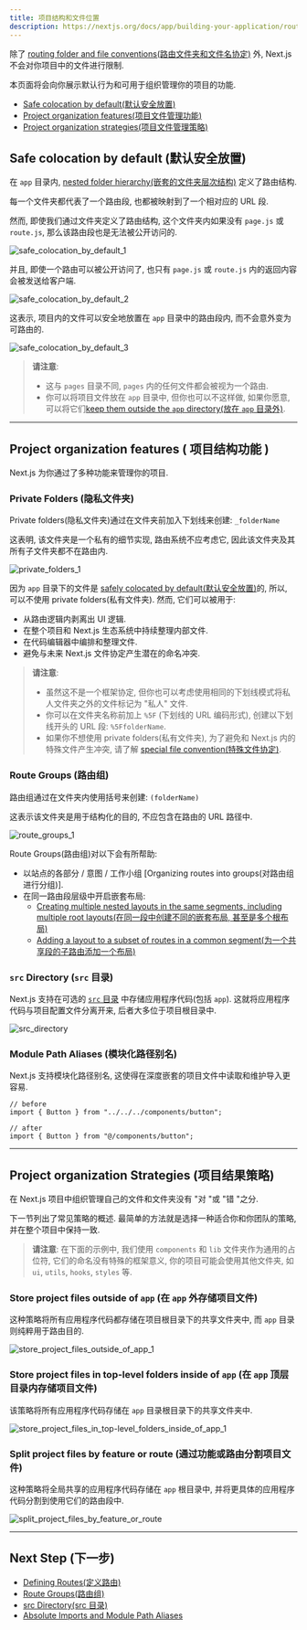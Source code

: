 ```yaml
---
title: 项目结构和文件位置
description: https://nextjs.org/docs/app/building-your-application/routing/colocation
---
```


除了 [routing folder and file conventions(路由文件夹和文件名协定)](https://nextjs.org/docs/getting-started/project-structure#app-routing-conventions) 外, Next.js 不会对你项目中的文件进行限制.

本页面将会向你展示默认行为和可用于组织管理你的项目的功能.

- [Safe colocation by default(默认安全放置)](https://nextjs.org/docs/app/building-your-application/routing/colocation#safe-colocation-by-default)
- [Project organization features(项目文件管理功能)](https://nextjs.org/docs/app/building-your-application/routing/colocation#project-organization-features)
- [Project organization strategies(项目文件管理策略)](https://nextjs.org/docs/app/building-your-application/routing/colocation#project-organization-strategies)

## Safe colocation by default (默认安全放置)

在 `app` 目录内, [nested folder hierarchy(嵌套的文件夹层次结构)](https://nextjs.org/docs/app/building-your-application/routing#route-segments) 定义了路由结构.

每一个文件夹都代表了一个路由段, 也都被映射到了一个相对应的 URL 段.

然而, 即使我们通过文件夹定义了路由结构, 这个文件夹内如果没有 `page.js` 或 `route.js`, 那么该路由段也是无法被公开访问的.

![safe_colocation_by_default_1](https://nextjs.org/_next/image?url=%2Fdocs%2Flight%2Fproject-organization-not-routable.png&w=1920&q=75&dpl=dpl_FMGsYbamaCihTR7jyf43krGr3wQk)

并且, 即使一个路由可以被公开访问了, 也只有 `page.js` 或 `route.js` 内的返回内容会被发送给客户端.

![safe_colocation_by_default_2](https://nextjs.org/_next/image?url=%2Fdocs%2Flight%2Fproject-organization-routable.png&w=1920&q=75&dpl=dpl_FMGsYbamaCihTR7jyf43krGr3wQk)

这表示, 项目内的文件可以安全地放置在 `app` 目录中的路由段内, 而不会意外变为可路由的.

![safe_colocation_by_default_3](https://nextjs.org/_next/image?url=%2Fdocs%2Flight%2Fproject-organization-colocation.png&w=1920&q=75&dpl=dpl_FMGsYbamaCihTR7jyf43krGr3wQk)

> **请注意**:
>
> - 这与 `pages` 目录不同, `pages` 内的任何文件都会被视为一个路由.
> - 你可以将项目文件放在 `app` 目录中, 但你也可以不这样做, 如果你愿意, 可以将它们[keep them outside the `app` directory(放在 `app` 目录外)](https://nextjs.org/docs/app/building-your-application/routing/colocation#store-project-files-outside-of-app).

---

## Project organization features ( 项目结构功能 )

Next.js 为你通过了多种功能来管理你的项目.

### Private Folders (隐私文件夹)

Private folders(隐私文件夹)通过在文件夹前加入下划线来创建: `_folderName`

这表明, 该文件夹是一个私有的细节实现, 路由系统不应考虑它, 因此该文件夹及其所有子文件夹都不在路由内.

![private_folders_1](https://nextjs.org/_next/image?url=%2Fdocs%2Flight%2Fproject-organization-private-folders.png&w=1920&q=75&dpl=dpl_FMGsYbamaCihTR7jyf43krGr3wQk)

因为 `app` 目录下的文件是 [safely colocated by default(默认安全放置)](https://nextjs.org/docs/app/building-your-application/routing/colocation#safe-colocation-by-default)的, 所以, 可以不使用 private folders(私有文件夹). 然而, 它们可以被用于:

- 从路由逻辑内剥离出 UI 逻辑.
- 在整个项目和 Next.js 生态系统中持续整理内部文件.
- 在代码编辑器中编排和整理文件.
- 避免与未来 Next.js 文件协定产生潜在的命名冲突.

> **请注意**:
>
> - 虽然这不是一个框架协定, 但你也可以考虑使用相同的下划线模式将私人文件夹之外的文件标记为 "私人" 文件.
> - 你可以在文件夹名称前加上 `%5F` (下划线的 URL 编码形式), 创建以下划线开头的 URL 段: `%5FfolderName`.
> - 如果你不想使用 private folders(私有文件夹), 为了避免和 Next.js 内的特殊文件产生冲突, 请了解 [special file convention(特殊文件协定)](https://nextjs.org/docs/getting-started/project-structure#routing-files).

### Route Groups (路由组)

路由组通过在文件夹内使用括号来创建: `(folderName)`

这表示该文件夹是用于结构化的目的, 不应包含在路由的 URL 路径中.

![route_groups_1](https://nextjs.org/_next/image?url=%2Fdocs%2Flight%2Fproject-organization-route-groups.png&w=1920&q=75&dpl=dpl_FMGsYbamaCihTR7jyf43krGr3wQk)

Route Groups(路由组)对以下会有所帮助:

- 以站点的各部分 / 意图 / 工作小组 [Organizing routes into groups(对路由组进行分组)].
- 在同一路由段层级中开启嵌套布局:
  - [Creating multiple nested layouts in the same segments, including multiple root layouts(在同一段中创建不同的嵌套布局, 甚至是多个根布局)](https://nextjs.org/docs/app/building-your-application/routing/route-groups#creating-multiple-root-layouts)
  - [Adding a layout to a subset of routes in a common segment(为一个共享段的子路由添加一个布局)](https://nextjs.org/docs/app/building-your-application/routing/route-groups#opting-specific-segments-into-a-layout)

### `src` Directory (`src` 目录)

Next.js 支持在可选的 [`src` 目录](https://nextjs.org/docs/app/building-your-application/configuring/src-directory) 中存储应用程序代码(包括 `app`). 这就将应用程序代码与项目配置文件分离开来, 后者大多位于项目根目录中.

![src_directory](https://nextjs.org/_next/image?url=%2Fdocs%2Flight%2Fproject-organization-src-directory.png&w=1920&q=75&dpl=dpl_FMGsYbamaCihTR7jyf43krGr3wQk)

### Module Path Aliases (模块化路径别名)

Next.js 支持模块化路径别名, 这使得在深度嵌套的项目文件中读取和维护导入更容易.

```tsx title="app/dashboard/settings/analytics/page.js"
// before
import { Button } from "../../../components/button";

// after
import { Button } from "@/components/button";
```

---

## Project organization Strategies (项目结果策略)

在 Next.js 项目中组织管理自己的文件和文件夹没有 "对 "或 "错 "之分.

下一节列出了常见策略的概述. 最简单的方法就是选择一种适合你和你团队的策略, 并在整个项目中保持一致.

> **请注意**: 在下面的示例中, 我们使用 `components` 和 `lib` 文件夹作为通用的占位符, 它们的命名没有特殊的框架意义, 你的项目可能会使用其他文件夹, 如 `ui`, `utils`, `hooks`, `styles` 等.

### Store project files outside of `app` (在 `app` 外存储项目文件)

这种策略将所有应用程序代码都存储在项目根目录下的共享文件夹中, 而 `app` 目录则纯粹用于路由目的.

![store_project_files_outside_of_app_1](https://nextjs.org/_next/image?url=%2Fdocs%2Flight%2Fproject-organization-project-root.png&w=1920&q=75&dpl=dpl_FMGsYbamaCihTR7jyf43krGr3wQk)

### Store project files in top-level folders inside of `app` (在 `app` 顶层目录内存储项目文件)

该策略将所有应用程序代码存储在 `app` 目录根目录下的共享文件夹中.

![store_project_files_in_top-level_folders_inside_of_app_1](https://nextjs.org/_next/image?url=%2Fdocs%2Flight%2Fproject-organization-app-root.png&w=1920&q=75&dpl=dpl_FMGsYbamaCihTR7jyf43krGr3wQk)

### Split project files by feature or route (通过功能或路由分割项目文件)

这种策略将全局共享的应用程序代码存储在 `app` 根目录中, 并将更具体的应用程序代码分割到使用它们的路由段中.

![split_project_files_by_feature_or_route](https://nextjs.org/_next/image?url=%2Fdocs%2Flight%2Fproject-organization-app-root-split.png&w=1920&q=75&dpl=dpl_FMGsYbamaCihTR7jyf43krGr3wQk)

---

## Next Step (下一步)

- [Defining Routes(定义路由)](https://nextjs.org/docs/app/building-your-application/routing/defining-routes)
- [Route Groups(路由组)](https://nextjs.org/docs/app/building-your-application/routing/route-groups)
- [src Directory(src 目录)](https://nextjs.org/docs/app/building-your-application/configuring/src-directory)
- [Absolute Imports and Module Path Aliases](https://nextjs.org/docs/app/building-your-application/configuring/absolute-imports-and-module-aliases)
